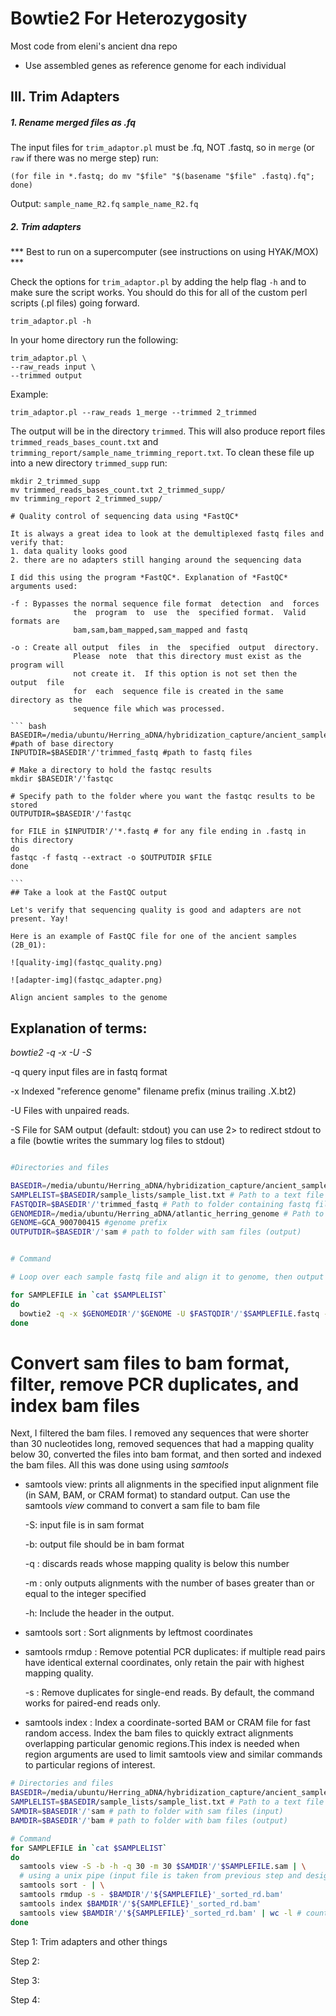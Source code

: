 # Bowtie2 For Heterozygosity
Most code from eleni's ancient dna repo

- Use assembled genes as reference genome for each individual

## III. Trim Adapters

##### 1. Rename merged files as .fq
The input files for `trim_adaptor.pl` must be .fq, NOT .fastq, so in `merge` (or `raw` if there was no merge step) run:

    (for file in *.fastq; do mv "$file" "$(basename "$file" .fastq).fq"; done)

Output:
`sample_name_R2.fq`
`sample_name_R2.fq`

##### 2. Trim adapters
*** Best to run on a supercomputer (see instructions on using HYAK/MOX) ***

Check the options for `trim_adaptor.pl` by adding the help flag `-h` and to make sure the script works. You should do this for all of the custom perl scripts (.pl files) going forward.

    trim_adaptor.pl -h

In your home directory run the following:

    trim_adaptor.pl \
    --raw_reads input \
    --trimmed output

Example:

    trim_adaptor.pl --raw_reads 1_merge --trimmed 2_trimmed

The output will be in the directory `trimmed`. This will also produce report files `trimmed_reads_bases_count.txt` and `trimming_report/sample_name_trimming_report.txt`. To clean these file up into a new directory `trimmed_supp` run:

    mkdir 2_trimmed_supp
    mv trimmed_reads_bases_count.txt 2_trimmed_supp/
    mv trimming_report 2_trimmed_supp/

    # Quality control of sequencing data using *FastQC*

    It is always a great idea to look at the demultiplexed fastq files and verify that:
    1. data quality looks good
    2. there are no adapters still hanging around the sequencing data

    I did this using the program *FastQC*. Explanation of *FastQC* arguments used:

    -f : Bypasses the normal sequence file format  detection  and  forces
                  the  program  to  use  the  specified format.  Valid formats are
                  bam,sam,bam_mapped,sam_mapped and fastq

    -o : Create all output  files  in  the  specified  output  directory.
                  Please  note  that this directory must exist as the program will
                  not create it.  If this option is not set then the  output  file
                  for  each  sequence file is created in the same directory as the
                  sequence file which was processed.

    ``` bash
    BASEDIR=/media/ubuntu/Herring_aDNA/hybridization_capture/ancient_samples #path of base directory
    INPUTDIR=$BASEDIR'/'trimmed_fastq #path to fastq files

    # Make a directory to hold the fastqc results
    mkdir $BASEDIR'/'fastqc

    # Specify path to the folder where you want the fastqc results to be stored
    OUTPUTDIR=$BASEDIR'/'fastqc

    for FILE in $INPUTDIR'/'*.fastq # for any file ending in .fastq in this directory
    do
    fastqc -f fastq --extract -o $OUTPUTDIR $FILE
    done

    ```
    ## Take a look at the FastQC output

    Let's verify that sequencing quality is good and adapters are not present. Yay!

    Here is an example of FastQC file for one of the ancient samples (2B_01):

    ![quality-img](fastqc_quality.png)

    ![adapter-img](fastqc_adapter.png)

    Align ancient samples to the genome

   ## Explanation of terms:

   *bowtie2 -q -x <bt2-idx> -U <r> -S <sam>*

   -q query input files are in fastq format

   -x <bt2-idx> Indexed "reference genome" filename prefix (minus trailing .X.bt2)

   -U <r> Files with unpaired reads.

   -S <sam> File for SAM output (default: stdout)
   you can use 2> to redirect stdout to a file (bowtie writes the summary log files to stdout)



   ``` bash

   #Directories and files

   BASEDIR=/media/ubuntu/Herring_aDNA/hybridization_capture/ancient_samples
   SAMPLELIST=$BASEDIR/sample_lists/sample_list.txt # Path to a text file with list of prefixes of the fastq files, separated by newline (so, the file name with no extension).
   FASTQDIR=$BASEDIR'/'trimmed_fastq # Path to folder containing fastq files.
   GENOMEDIR=/media/ubuntu/Herring_aDNA/atlantic_herring_genome # Path to folder with genome.
   GENOME=GCA_900700415 #genome prefix
   OUTPUTDIR=$BASEDIR'/'sam # path to folder with sam files (output)


   # Command

   # Loop over each sample fastq file and align it to genome, then output a sam file

   for SAMPLEFILE in `cat $SAMPLELIST`
   do
     bowtie2 -q -x $GENOMEDIR'/'$GENOME -U $FASTQDIR'/'$SAMPLEFILE.fastq -S $OUTPUTDIR'/'$SAMPLEFILE.sam
   done

   ```


   # Convert sam files to bam format, filter, remove PCR duplicates, and index bam files
   Next, I filtered the bam files. I removed any sequences that were shorter than 30 nucleotides long, removed sequences that had a mapping quality below 30, converted the files into bam format, and then sorted and indexed the bam files. All this was done using using *samtools*

   - samtools view: prints all alignments in the specified input alignment file (in SAM, BAM,  or  CRAM format) to standard output. Can use the samtools *view* command to convert a sam file to bam file

     -S: input file is in sam format

     -b: output file should be in bam format

     -q <integer>: discards reads whose mapping quality is below this number

     -m <integer>: only outputs alignments with the number of bases greater than or equal to the integer specified

     -h: Include the header in the output.

   - samtools sort : Sort alignments by leftmost coordinates

   - samtools rmdup : Remove potential PCR duplicates: if multiple read pairs have identical external coordinates, only retain the pair with highest mapping quality.

     -s : Remove duplicates for single-end reads. By default, the command works for paired-end reads only.

   - samtools index : Index a coordinate-sorted BAM or CRAM file for fast random access. Index the bam files to quickly extract alignments overlapping particular genomic regions.This index is needed when region arguments are used to limit samtools view and similar commands to particular regions of interest.


   ``` bash
   # Directories and files
   BASEDIR=/media/ubuntu/Herring_aDNA/hybridization_capture/ancient_samples
   SAMPLELIST=$BASEDIR/sample_lists/sample_list.txt # Path to a text file with list of prefixes of the fastq files, separated by newline (so, the file name with no extension).
   SAMDIR=$BASEDIR'/'sam # path to folder with sam files (input)
   BAMDIR=$BASEDIR'/'bam # path to folder with bam files (output)

   # Command
   for SAMPLEFILE in `cat $SAMPLELIST`
   do
     samtools view -S -b -h -q 30 -m 30 $SAMDIR'/'$SAMPLEFILE.sam | \
     # using a unix pipe (input file is taken from previous step and designated by '-')
     samtools sort - | \
     samtools rmdup -s - $BAMDIR'/'${SAMPLEFILE}'_sorted_rd.bam'
     samtools index $BAMDIR'/'${SAMPLEFILE}'_sorted_rd.bam'
     samtools view $BAMDIR'/'${SAMPLEFILE}'_sorted_rd.bam' | wc -l # count the number of alignments
   done

   ```




       

Step 1: Trim adapters and other things

Step 2:

Step 3:

Step 4:
